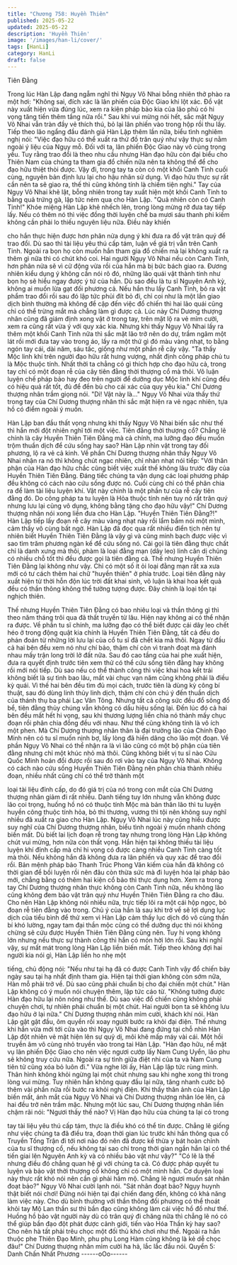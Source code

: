 ```yaml
---
title: "Chương 758: Huyền Thiên"
published: 2025-05-22
updated: 2025-05-22
description: 'Huyền Thiên'
image: '/images/han-li/cover/'
tags: [HanLi]
category: HanLi
draft: false
---
```


Tiên Đằng

Trong lúc Hàn Lập đang ngẫm nghĩ thì Ngụy Vô Nhai bỗng nhiên
thở phào ra một hơi:
"Không sai, đích xác là lân phiến của Độc Giao khi lột xác. Đồ vật
này xuất hiện vừa đúng lúc, xem ra kiện pháp bảo kia của lão phủ
có hi vọng tăng tiến thêm tầng nữa rồi."
Sau khi vui mừng nói hết, sắc mặt Ngụy Vô Nhai vẫn tràn đầy vẻ
thích thú, bỏ lại lân phiến vào trong hộp rồi thu lấy.
Tiếp theo lão ngẩng đầu đánh giá Hàn Lập thêm lần nữa, biểu
tình nghiêm nghị nói:
"Việc đạo hữu có thể xuất ra thứ đồ trân quý như vậy thực sự nằm
ngoài ý liệu của Ngụy mỗ. Đối với ta, lân phiến Độc Giao này vô
cùng trọng yếu. Tuy rằng trao đổi là theo nhu cầu nhưng Hàn đạo
hữu còn đại biểu cho Thiên Nam của chúng ta tham gia đổ chiến
nữa nên ta không thể để cho đạo hữu thiệt thòi được. Vậy đi,
trong tay ta còn có một khối Canh Tinh cuối cùng, nguyên bản
định lưu lại cho hậu nhân sử dụng. Vì đạo hữu thực sự rất cần
nên ta sẽ giao ra, thế thì cũng không tính là chiếm tiện nghi."
Tay của Ngụy Vô Nhai khẽ lật, bỗng nhiên trong tay xuất hiện một
khối Canh Tinh to bằng quả trứng gà, lập tức ném qua cho Hàn
Lập.
"Quả nhiên còn có Canh Tinh!" Khóe miệng Hàn Lập khẽ nhếch
lên, trong lòng mừng rỡ đưa tay tiếp lấy.
Nếu có thêm nó thì việc đồng thời luyện chế ba mươi sáu thanh
phi kiếm không cần phải lo thiếu nguyên liệu nữa. Điều này khiến

cho hắn thực hiện được hơn phân nửa dụng ý khi đưa ra đồ vật
trân quý để trao đổi.
Dù sao thì tài liệu yêu thú cấp tám, luận về giá trị vẫn trên Canh
Tinh. Ngoài ra bọn họ còn muốn hắn tham gia đổ chiến mà lại
không xuất ra thêm gì nữa thì có chút khó coi.
Hai người Ngụy Vô Nhai nếu còn Canh Tinh, hơn phân nửa sẽ vì
cử động vừa rồi của hắn mà bị bức bách giao ra.
Đương nhiên kiểu dụng ý không cần nói rõ đó, những lão quái vật
thành tinh như bọn họ sẽ hiểu ngay được ý tứ của hắn.
Dù sao đều là tu sĩ Nguyên Anh kỳ, không ai muốn lừa gạt đối
phương cả. Nếu hắn thu lấy Canh Tinh, bỏ ra vật phẩm trao đổi
rồi sau đó lập tức phủi đít bỏ đi, chỉ coi như là một lần giao dịch
bình thường mà không đề cập đến việc đổ chiến thì hai lão quái
cũng chỉ có thể trừng mắt mà chẳng làm gì được cả.
Lúc này Chí Dương thượng nhân cũng đã giám định xong vật ở
trong tay, trên mặt lộ ra vẻ mỉm cười, xem ra cũng rất vừa ý với
quy xác kia.
Nhưng khi thấy Ngụy Vô Nhai lấy ra thêm một khối Canh Tinh
nữa thì sắc mặt lão trở nên do dự, trầm ngâm một lát rồi mới đưa
tay vào trong áo, lấy ra một thứ gì đó màu vàng nhạt, to bằng
ngón tay cái, dài năm, sáu tấc, giống như một phần rễ cây vậy.
"Ta thấy Mộc linh khí trên người đạo hữu rất hưng vượng, nhất
định công pháp chủ tu là Mộc thuộc tính. Nhất thời ta chẳng có gì
thích hợp cho đạo hữu cả, trong tay chỉ có một đoạn rễ của cây
tiên đằng thời thượng cổ mà thôi. Vô luận luyện chế pháp bảo hay
đeo trên người để dưỡng dục Mộc linh khí cũng đều có hiệu quả
rất tốt, đủ để đền bù cho cái xác của quy yêu kia." Chí Dương
thượng nhân trầm giọng nói.
"Di! Vật này là…" Ngụy Vô Nhai vừa thấy thứ trong tay của Chí
Dương thượng nhân thì sắc mặt hiện ra vẻ ngạc nhiên, tựa hồ có
điểm ngoài ý muốn.

Hàn Lập ban đầu thất vọng nhưng khi thấy Ngụy Vô Nhai biến
sắc như thế thì hắn mới đột nhiên nghĩ tới một việc.
Tiên đằng thời thượng cổ? Chẳng lẽ chính là cây Huyền Thiên
Tiên Đằng mà cả chính, ma lưỡng đạo đều muốn trộm thuần dịch
để cứu sống hay sao?
Hàn Lập nhìn vật trong tay đối phương, lộ ra vẻ cả kinh.
Về phần Chí Dương thượng nhân thấy Ngụy Vô Nhai nhận ra nó
thì không chút ngạc nhiên, chỉ nhàn nhạt nói tiếp:
"Với thân phận của Hàn đạo hữu chắc cũng biết việc xuất thế
không lâu trước đây của Huyền Thiên Tiên Đằng. Đáng tiếc chúng
ta vận dụng các loại phương pháp đều không có cách nào cứu
sống được nó. Cuối cùng chỉ có thể phân chia ra để làm tài liệu
luyện khí. Vật này chính là một phần tư của rễ cây tiên đằng đó.
Do công pháp ta tu luyện là Hỏa thuộc tính nên tuy nó rất trân quý
nhưng lưu lại cũng vô dụng, không bằng tặng cho đạo hữu vậy!"
Chí Dương thượng nhân nói xong liền đưa cho Hàn Lập.
"Huyền Thiên Tiên Đằng?!" Hàn Lập tiếp lấy đoạn rễ cây màu
vàng nhạt này rồi lẩm bẩm nói một mình, cảm thấy vô cùng bất
ngờ.
Hàn Lập đã đọc qua rất nhiều điển tịch nên tự nhiên biết Huyền
Thiên Tiên Đằng là vậy gì và cũng minh bạch được việc vì sao tìm
trăm phương ngàn kế để cứu sống nó.
Cái gọi là tiên đằng thực chất chỉ là danh xưng mà thôi, phàm là
loại đằng mạn (dây leo) linh căn dị chủng có nhiều chỗ tốt thì đều
được gọi là tiên đằng cả.
Thế nhưng Huyền Thiên Tiên Đằng lại không như vậy.
Chỉ có một số ít ỏi loại đằng mạn rất xa xưa mới có tư cách thêm
hai chữ "huyền thiên" ở phía trước. Loại tiên đằng này xuất hiện
từ thời hỗn độn lúc trời đất khai sinh, vô luận là khai hoa kết quả
đều có thần thông không thể tưởng tượng được. Đây chính là loại
tồn tại nghịch thiên.

Thế nhưng Huyền Thiên Tiên Đằng có bao nhiêu loại và thần
thông gì thì theo năm tháng trôi qua đã thất truyền từ lâu. Hiện
nay không ai có thể nhận ra được.
Về phần tu sĩ chính, ma lưỡng đạo có thể biết được cái dây leo
chết héo ở trong động quật kia chính là Huyền Thiên Tiên Đằng,
tất cả đều do phán đoán từ những lời lưu lại của cổ tu sĩ đã chết
kia mà thôi.
Ngay từ đầu cả hai bên đều xem nó như chí bảo, thậm chí còn vì
tranh đoạt mà đánh nhau mấy trận long trời lở đất nữa.
Sau đó cao tầng của hai phe xuất hiện, đưa ra quyết định trước
tiên xem thử có thể cứu sống tiên đằng hay không rồi mới nói
tiếp. Dù sao nếu có thể thành công thì việc khai hoa kết trái không
biết là sự tình bao lâu, mất vài chục vạn năm cũng không phải là
điều kỳ quái.
Vì thế hai bên đều tìm đủ mọi cách, trước tiên là dùng kỳ công bí
thuật, sau đó dùng linh thủy linh dịch, thậm chí còn chú ý đến
thuần dịch của thánh thụ ba phái Lạc Vân Tông. Nhưng tất cả
công sức đều đổ sông đổ bể, tiên đằng thủy chúng vẫn không có
dấu hiệu sống lại.
Đến lúc đó cả hai bên đều mất hết hi vọng, sau khi thương lượng
liền chia nó thành mấy chục đoạn rồi phân chia đồng đều với
nhau. Như thế cũng không tính là vô ích một phen.
Mà Chí Dương thượng nhân thân là đại trưởng lão của Chính
Đạo Minh nên có tu sĩ muốn nịnh bợ, lấy lòng đã hiến dâng cho
lão một đoạn.
Về phần Ngụy Vô Nhai có thể nhận ra là vì lão cũng có một bộ
phận của tiên đằng nhưng chỉ một khúc nhỏ mà thôi. Cũng không
biết vị tu sĩ nào Cửu Quốc Minh hoán đổi được rồi sau đó rơi vào
tay của Ngụy Vô Nhai.
Không có cách nào cứu sống Huyền Thiên Tiên Đằng nên phân
chia thành nhiều đoạn, nhiều nhất cũng chỉ có thể trở thành một

loại tài liệu đỉnh cấp, do đó giá trị của nó trong con mắt của Chí
Dương thượng nhân giảm đi rất nhiều. Danh tiếng tuy lớn nhưng
vẫn không được lão coi trọng, huống hồ nó có thuộc tính Mộc mà
bản thân lão thì tu luyện huyền công thuộc tính hỏa, bỏ thì
thương, vương thì tội nên không suy nghĩ nhiều đã xuất ra giao
cho Hàn Lập.
Ngụy Vô Nhai lúc này cũng hiểu được suy nghĩ của Chí Dương
thượng nhân, biểu tình ngoài ý muốn nhanh chóng biến mất.
Dù biết lai lịch đoạn rễ trong tay nhưng trong lòng Hàn Lập không
chút vui mừng, hơn nữa còn thất vọng.
Hắn hiện tại không thiếu tài liệu luyện khí đỉnh cấp mà chỉ hi vọng
có được càng nhiều Canh Tinh càng tốt mà thôi. Nếu không hắn
đã không đưa ra lân phiến và quy xác để trao đổi rồi.
Bản mệnh pháp bảo Thanh Trúc Phong Vân kiếm của hắn đã
không có thời gian để bồi luyện rồi nên đâu còn thừa sức mà đi
luyện hóa lại pháp bảo mới, chẳng bằng có thêm hai kiện cổ bảo
thì thực dụng hơn.
Xem ra trong tay Chí Dương thượng nhân thực không còn Canh
Tinh nữa, nếu không lão cũng không đem bảo vật trân quý như
Huyền Thiên Tiên Đằng ra cho đâu.
Cho nên Hàn Lập không nói nhiều nữa, trực tiếp lôi ra một cái hộp
ngọc, bỏ đoạn rễ tiên đằng vào trong.
Chủ ý của hắn là sau khi trở về sẽ lợi dụng lục dịch của tiểu bình
để thử xem vì Hàn Lập cảm thấy lục dịch đó vô cùng thần bí khó
lường, ngay tam đại thần mộc cũng có thể dưỡng dục thì nói
không chừng sẽ cứu được Huyền Thiên Tiên Đằng cũng nên.
Tuy hi vọng không lớn nhưng nếu thực sự thành công thì hắn có
món hời lớn rồi.
Sau khi nghĩ vậy, sự mất mát trong lòng Hàn Lập liền biến mất.
Tiếp theo không đợi hai người kia nói gì, Hàn Lập liền ho nhẹ một

tiếng, chủ động nói:
"Nếu như tại hạ đã có được Canh Tinh vậy đổ chiến bảy ngày sau
tại hạ nhất định tham gia. Hiện tại thời gian không còn sớm nữa,
Hàn mỗ phải trở về. Dù sao cũng phải chuẩn bị cho đại chiến một
chút." Hàn Lập không có ý muốn nói chuyện thêm, lập tức cáo từ.
"Không tưởng được Hàn đạo hữu lại nôn nóng như thế. Dù sao
việc đổ chiến cũng không phải chuyện chơi, tự nhiên phải chuẩn
bị một chút. Hai người bọn ta sẽ không lưu đạo hữu ở lại nữa."
Chí Dương thượng nhân mỉm cười, khách khí nói.
Hàn Lập gật gật đầu, ôm quyền rồi xoay người bước ra khỏi đại
điện.
Thế nhưng khi hắn vừa mới tới cửa vào thì Ngụy Vô Nhai đang
đứng tại chỗ nhìn Hàn Lập đột nhiên vẻ mặt hiện lên sự quỷ dị,
môi khẽ mấp máy vài cái.
Một hồi truyền âm vô cùng nhỏ truyền vào trong tai Hàn Lập.
"Hàn đạo hữu, nể mặt vụ lân phiến Độc Giao cho nên việc ngươi
cướp lấy Nam Cung Uyển, lão phu sẽ không truy cứu nữa. Ngoài
ra sự tình giữa điệt nhi của ta và Nam Cung tiên tử cũng xóa bỏ
luôn đi."
Vừa nghe lời ấy, Hàn Lập lập tức rùng mình. Thân hình không
khỏi ngừng lại một chút nhưng sau khi nghe xong thì trong lòng
vui mừng.
Tuy nhiên hắn không quay đầu lại nữa, tăng nhanh cước bộ thêm
vài phần nữa rồi bước ra khỏi nghị điện.
Khi thấy thân ảnh của Hàn Lập biến mất, ánh mắt của Ngụy Vô
Nhai và Chí Dương thượng nhân lóe lên, cả hai đều trở nên trầm
mặc.
Nhưng một lúc sau, Chí Dương thượng nhân liền chậm rãi nói:
"Ngươi thấy thế nào? Vị Hàn đạo hữu của chúng ta lại có trong

tay tài liệu yêu thú cấp tám, thực là điều khó có thể tin được.
Chẳng lẽ giống như việc chúng ta đã điều tra, đoạn thời gian lúc
trước khi hắn thông qua cổ Truyền Tống Trận đi tới nơi nào đó
nên đã được kế thừa y bát hoàn chỉnh của tu sĩ thượng cổ, nếu
không tại sao chỉ trong thời gian ngắn hắn lại có thể tiến giai lên
Nguyên Anh kỳ và có nhiều bảo vật như vậy?"
"Có lẽ là thế nhưng điều đó chẳng quan hệ gì với chúng ta cả. Có
được pháp quyết tu luyện và bảo vật thời thượng cổ không chỉ có
một mình hắn. Cơ duyện loại này thực rất khó nói nên cần gì phải
hâm mộ. Chẳng lẽ ngươi muốn sát nhân đoạt bảo?" Ngụy Vô
Nhai cười lạnh nói.
"Sát nhân đoạt bảo? Ngụy huynh thật biết nói chơi! Đừng nói hiện
tại đại chiến đang đến, không có khả năng làm việc này. Cho dù
bình thường với thần thông đối phương có thể thoát khỏi tay Mộ
Lan thần sư thì bần đạo cũng không làm cái việc hồ đồ như thế.
Huồng hồ bảo vật người này dù có trân quý đi chăng nữa thì
chẳng lẽ nó có thể giúp bần đạo đột phát được cảnh giới, tiến vào
Hóa Thần kỳ hay sao? Cho nên hà tất phải trêu chọc một đối thủ
khó chơi như thế. Ngoài ra hắn thuộc phe Thiên Đạo Minh, phu
phụ Long Hàm cũng không là kẻ dễ chọc đâu!" Chí Dương
thượng nhân mỉm cười ha hả, lắc lắc đầu nói.
Quyển 5: Danh Chấn Nhất Phương
------oOo------
